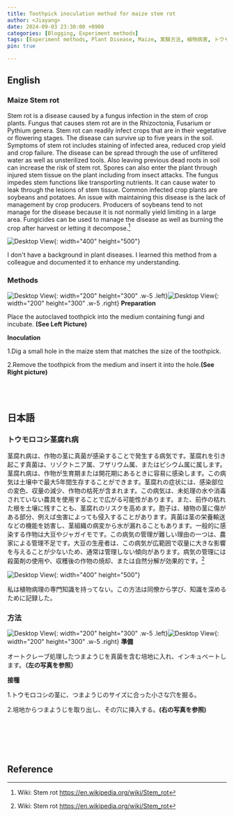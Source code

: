 ```yaml
---
title: Toothpick inoculation method for maize stem rot
author: <Jiayang>
date: 2024-09-03 23:30:00 +0900
categories: [Blogging, Experiment methods]
tags: [Experiment methods, Plant Disease, Maize, 実験方法, 植物病害, トウモロコシ]
pin: true

---
```

## English
### Maize Stem rot
Stem rot is a disease caused by a fungus infection in the stem of crop plants. Fungus that causes stem rot are in the Rhizoctonia, Fusarium or Pythium genera. Stem rot can readily infect crops that are in their vegetative or flowering stages. The disease can survive up to five years in the soil. Symptoms of stem rot includes staining of infected area, reduced crop yield and crop failure. The disease can be spread through the use of unfiltered water as well as unsterilized tools. Also leaving previous dead roots in soil can increase the risk of stem rot. Spores can also enter the plant through injured stem tissue on the plant including from insect attacks. The fungus impedes stem functions like transporting nutrients. It can cause water to leak through the lesions of stem tissue. Common infected crop plants are soybeans and potatoes. An issue with maintaining this disease is the lack of management by crop producers. Producers of soybeans tend to not manage for the disease because it is not normally yield limiting in a large area. Fungicides can be used to manage the disease as well as burning the crop after harvest or letting it decompose.[^footnote]

![Desktop View](/image/post/post14.JPG){: width="400" height="500"}

I don't have a background in plant diseases. I learned this method from a colleague and documented it to enhance my understanding.

### Methods
![Desktop View](/image/post/post4.JPG){: width="200" height="300" .w-5 .left}![Desktop View](/image/post/post5.JPG){: width="200" height="300" .w-5 .right}
**Preparation**

Place the autoclaved toothpick into the medium containing fungi and incubate. **(See Left Picture)**


**Inoculation**

1.Dig a small hole in the maize stem that matches the size of the toothpick.

2.Remove the toothpick from the medium and insert it into the hole.**(See Right picture)** 
 <br><br><br><br>
 
## 日本語
### トウモロコシ茎腐れ病
茎腐れ病は、作物の茎に真菌が感染することで発生する病気です。茎腐れを引き起こす真菌は、リゾクトニア属、フザリウム属、またはピシウム属に属します。茎腐れ病は、作物が生育期または開花期にあるときに容易に感染します。この病気は土壌中で最大5年間生存することができます。茎腐れの症状には、感染部位の変色、収量の減少、作物の枯死が含まれます。この病気は、未処理の水や消毒されていない農具を使用することで広がる可能性があります。また、前作の枯れた根を土壌に残すことも、茎腐れのリスクを高めます。胞子は、植物の茎に傷がある部分、例えば虫害によっても侵入することがあります。真菌は茎の栄養輸送などの機能を妨害し、茎組織の病変から水が漏れることもあります。一般的に感染する作物は大豆やジャガイモです。この病気の管理が難しい理由の一つは、農家による管理不足です。大豆の生産者は、この病気が広範囲で収量に大きな影響を与えることが少ないため、通常は管理しない傾向があります。病気の管理には殺菌剤の使用や、収穫後の作物の焼却、または自然分解が効果的です。[^footnote]

![Desktop View](/image/post/post14.JPG){: width="400" height="500"}

私は植物病理の専門知識を持ってない。この方法は同僚から学び、知識を深めるために記録した。

### 方法

![Desktop View](/image/post/post4.JPG){: width="200" height="300" .w-5 .left}![Desktop View](/image/post/post5.JPG){: width="200" height="300" .w-5 .right}
**準備**

オートクレーブ処理したつまようじを真菌を含む培地に入れ、インキュベートします。**（左の写真を参照）**




**接種**

1.トウモロコシの茎に、つまようじのサイズに合った小さな穴を掘る。

2.培地からつまようじを取り出し、その穴に挿入する。**(右の写真を参照)** 
 <br><br><br><br>
 <br><br>
 
## Reference
[^footnote]: Wiki: Stem rot <https://en.wikipedia.org/wiki/Stem_rot>
